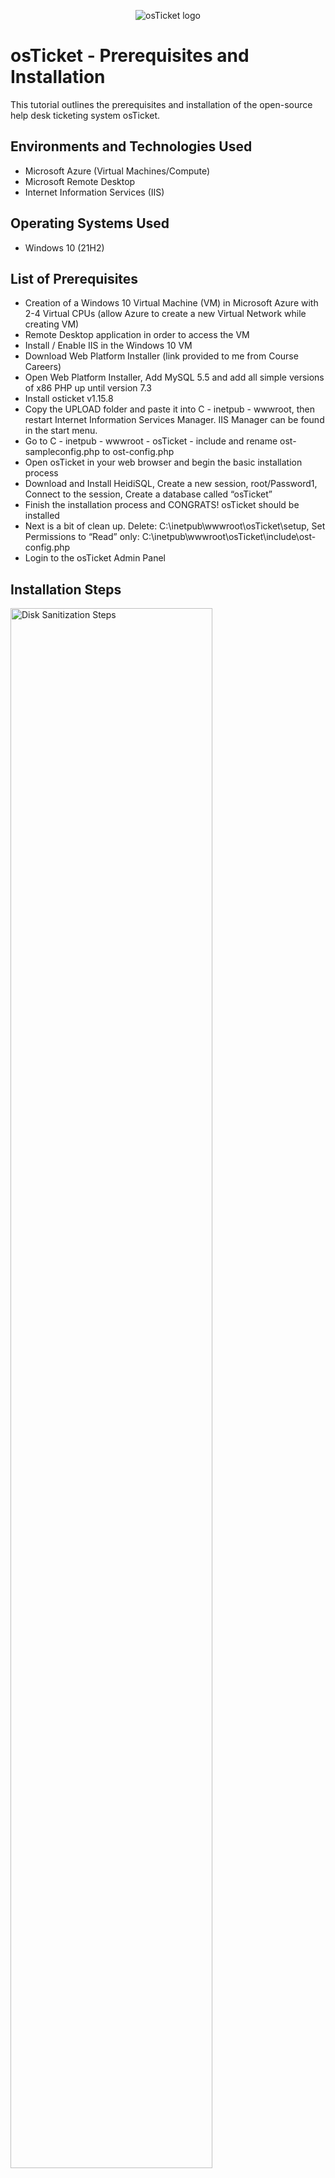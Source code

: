 <p align="center">
<img src="https://i.imgur.com/Clzj7Xs.png" alt="osTicket logo"/>
</p>

<h1>osTicket - Prerequisites and Installation</h1>
This tutorial outlines the prerequisites and installation of the open-source help desk ticketing system osTicket.<br />


<h2>Environments and Technologies Used</h2>

- Microsoft Azure (Virtual Machines/Compute)
- Microsoft Remote Desktop
- Internet Information Services (IIS)

<h2>Operating Systems Used </h2>

- Windows 10</b> (21H2)

<h2>List of Prerequisites</h2>

- Creation of a Windows 10 Virtual Machine (VM) in Microsoft Azure with 2-4 Virtual CPUs (allow Azure to create a new Virtual Network while creating VM)
- Remote Desktop application in order to access the VM
- Install / Enable IIS in the Windows 10 VM
- Download Web Platform Installer (link provided to me from Course Careers)
- Open Web Platform Installer, Add MySQL 5.5 and add all simple versions of x86 PHP up until version 7.3
- Install osticket v1.15.8
- Copy the UPLOAD folder and paste it into C - inetpub - wwwroot, then restart Internet Information Services Manager. IIS Manager can be found in the start menu.
- Go to C - inetpub - wwwroot - osTicket - include and rename ost-sampleconfig.php to ost-config.php
- Open osTicket in your web browser and begin the basic installation process
- Download and Install HeidiSQL, Create a new session, root/Password1, Connect to the session, Create a database called “osTicket”
- Finish the installation process and CONGRATS! osTicket should be installed
- Next is a bit of clean up. Delete: C:\inetpub\wwwroot\osTicket\setup, Set Permissions to “Read” only: C:\inetpub\wwwroot\osTicket\include\ost-config.php
- Login to the osTicket Admin Panel

<h2>Installation Steps</h2>

<p>
<img src="https://i.imgur.com/RT9V45l.png" height="80%" width="80%" alt="Disk Sanitization Steps"/>
</p>
<p>
Create a resource group in Microsoft Azure Environment. 
</p>
<br />

<p>
<img src="https://i.imgur.com/w9BdW0k.png" height="80%" width="80%" alt="Disk Sanitization Steps"/>
<img src="https://i.imgur.com/OwnmOl6.png" height="80%" width="80%" alt="Disk Sanitization Steps"/>
</p>
<p>
Create a Windows10 Virtual Machine in Microsoft Azure with 2-4 Virtual CPUs. 
</p>
<br />

<p>
<img src="https://i.imgur.com/XhCGlcn.png" height="80%" width="80%" alt="Disk Sanitization Steps"/>
</p>
<p>
Use the Microsoft Remote Desktop App to access the Virtual Machine. Use the VM's IP Address (created in azure environment) in order to use Remote Desktop. Enter in your username and password to access the virtual machine. 
</p>
<br />

<p>
<img src="https://i.imgur.com/s8ZER1e.png" height="80%" width="80%" alt="Disk Sanitization Steps"/>
</p>
<p>
Go to the Start Menu, Programs, Unistall a Program, Turn Windows Features On or Off, located and checked off Internet Information Services
</p>
<br />

<p>
<img src="https://i.imgur.com/npXUXyO.png" height="80%" width="80%" alt="Disk Sanitization Steps"/>
</p>
<p>
Download Web Platform Installer
</p>
<br />

<p>
<img src="https://i.imgur.com/dOUWNhG.png" height="80%" width="80%" alt="Disk Sanitization Steps"/>
</p>
<p>
Open Web Platform Installer, Add MySQL 5.5 and add all simple versions of x86 PHP up until version 7.3
</p>
<br />

<p>
<img src="https://i.imgur.com/5W0uyAV.png" height="80%" width="80%" alt="Disk Sanitization Steps"/>
</p>
<p>
Install osticket v1.15.8
</p>
<br />

<p>
<img src="https://i.imgur.com/Apj16hR.png" height="80%" width="80%" alt="Disk Sanitization Steps"/>
</p>
<p>
Copy the UPLOAD folder and paste it into C - inetpub - wwwroot, then restart Internet Information Services Manager. IIS Manager can be found in the start menu.
</p>
<br />

<p>
<img src="https://i.imgur.com/OCkMydh.png" height="80%" width="80%" alt="Disk Sanitization Steps"/>
</p>
<p>
Go to C - inetpub - wwwroot - osTicket - include and rename ost-sampleconfig.php to ost-config.php
</p>
<br />

<p>
<img src="https://i.imgur.com/NXjOkjz.png" height="80%" width="80%" alt="Disk Sanitization Steps"/>
</p>
<p>
Open osTicket in your web browser and begin the basic installation process
</p>
<br />

<p>
<img src="https://i.imgur.com/fpOivnO.png" height="80%" width="80%" alt="Disk Sanitization Steps"/>
</p>
<p>
Download and Install HeidiSQL 
Create a new session, root/Password1
Connect to the session
Create a database called “osTicket”
</p>
<br />

<p>
<img src="https://i.imgur.com/1M3rVcT.png" height="80%" width="80%" alt="Disk Sanitization Steps"/>
</p>
<p>
Finish the installation process and CONGRATS! osTicket should be installed
</p>
<br />

<p>
<img src="https://i.imgur.com/Z4rIlOb.png" height="80%" width="80%" alt="Disk Sanitization Steps"/>
</p>
<p>
Next is a bit of clean up. Delete: C:\inetpub\wwwroot\osTicket\setup
Set Permissions to “Read” only: C:\inetpub\wwwroot\osTicket\include\ost-config.php
</p>
<br />

<p>
<img src="https://i.imgur.com/5trEXyf.png" height="80%" width="80%" alt="Disk Sanitization Steps"/>
</p>
<p>
Login to the osTicket Admin Panel
</p>
<br />
